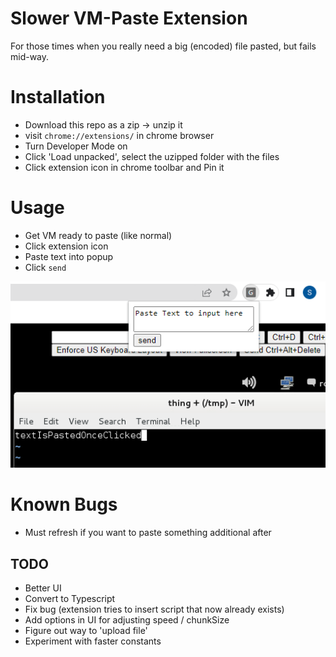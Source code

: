 # Slower VM-Paste Extension

For those times when you really need a big (encoded) file pasted, but fails mid-way.

# Installation

- Download this repo as a zip -> unzip it
- visit `chrome://extensions/` in chrome browser
- Turn Developer Mode on
- Click 'Load unpacked', select the uzipped folder with the files
- Click extension icon in chrome toolbar and Pin it

# Usage

- Get VM ready to paste (like normal)
- Click extension icon
- Paste text into popup
- Click `send`

![Screenshot](screenshot.png)

# Known Bugs

- Must refresh if you want to paste something additional after

## TODO

- Better UI
- Convert to Typescript
- Fix bug (extension tries to insert script that now already exists)
- Add options in UI for adjusting speed / chunkSize
- Figure out way to 'upload file'
- Experiment with faster constants
